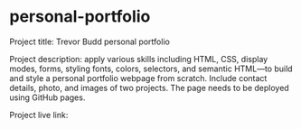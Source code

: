 # personal-portfolio

Project title: Trevor Budd personal portfolio

Project description: apply various skills including HTML, CSS, display modes, forms, styling fonts, colors, selectors, and semantic HTML—to build and style a personal portfolio webpage from scratch. Include contact details, photo, and images of two projects. The page needs to be deployed using GitHub pages.

Project live link: 